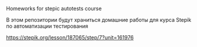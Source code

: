 Homeworks for stepic autotests course

В этом репозитории будут храниться домашние работы для курса Stepik по автоматизации тестирования

https://stepik.org/lesson/187065/step/7?unit=161976
